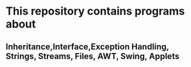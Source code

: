 # This repository contains programs about 
## **Inheritance,Interface,Exception Handling, Strings, Streams, Files, AWT, Swing, Applets**

